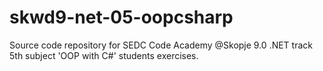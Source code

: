 # skwd9-net-05-oopcsharp
Source code repository for SEDC Code Academy @Skopje 9.0 .NET track 5th subject 'OOP with C#' students exercises.

